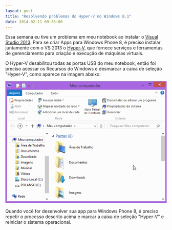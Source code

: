 ```yaml
---
layout: post
title: "Resolvendo problemas do Hyper-V no Windows 8.1"
date: 2014-02-11 09:35:00
---
```


Essa semana eu tive um problema em meu notebook ao instalar o [Visual Studio 2013][vs2013]. Para se criar Apps para Windows Phone 8, é preciso instalar juntamente com o VS 2013 o [Hyper-V][hyper-v], que fornece serviços e ferramentas de gerenciamento para criação e execução de máquinas virtuais.

O Hyper-V desabilitou todas as portas USB do meu notebook, então foi preciso acessar os Recursos do Windows e desmarcar a caixa de seleção "Hyper-V", como aparece na imagem abaixo:

![post page](/assets/images/posts/desabilitar-hyper-v.gif)

Quando você for desenvolver sua app para Windows Phone 8, é preciso repetir o processo descrito acima e marcar a caixa de seleção "Hyper-V" e reiniciar o sistema operacional.

[vs2013]: http://www.visualstudio.com/downloads/download-visual-studio-vs
[hyper-v]: http://pt.wikipedia.org/wiki/Hyper-V
